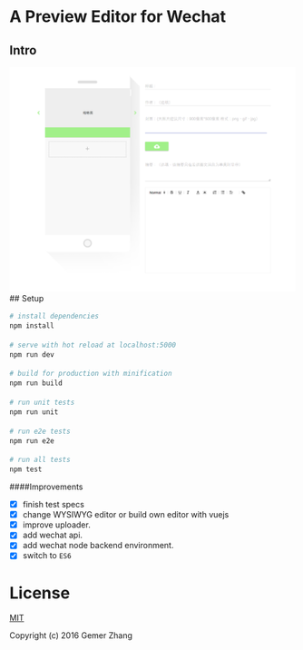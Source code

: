# A Preview Editor for Wechat

##  Intro
 <img src="https://github.com/Gemerz/vue-wechat-editor/blob/master/static/preview.png"/>
##  Setup

``` bash
# install dependencies
npm install

# serve with hot reload at localhost:5000
npm run dev

# build for production with minification
npm run build

# run unit tests
npm run unit

# run e2e tests
npm run e2e

# run all tests
npm test
```
####Improvements
- [x] finish test specs
- [x] change WYSIWYG editor or build own editor with vuejs
- [x] improve uploader.
- [x] add wechat api.
- [x] add wechat node backend environment.
- [x] switch to `ES6`

# License
[MIT](http://opensource.org/licenses/MIT)

Copyright (c) 2016 Gemer Zhang
